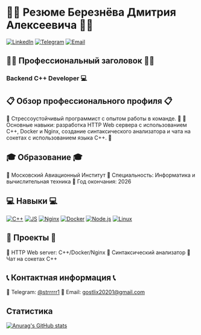 
  
# 👨‍💻 Резюме Березнёва Дмитрия Алексеевича 👨‍💻

[![LinkedIn](https://img.shields.io/badge/-LinkedIn-0077B5?logo=linkedin&style=flat-square&logoColor=white)](https://www.linkedin.com/in/your-linkedin-profile)
[![Telegram](https://img.shields.io/badge/-Telegram-2CA5E0?logo=telegram&style=flat-square&logoColor=white)](https://t.me/your-telegram-profile)
[![Email](https://img.shields.io/badge/-Email-D14836?logo=gmail&style=flat-square&logoColor=white)](mailto:your-email@example.com)

## 👨‍💼 Профессиональный заголовок 👨‍💼
### Backend C++ Developer 💻

## 📋 Обзор профессионального профиля 📋
🔹 Стрессоустойчивый программист с опытом работы в команде. 🚀
🔹 Основные навыки: разработка HTTP Web сервера с использованием C++, Docker и Nginx, создание синтаксического анализатора и чата на сокетах с использованием языка C++. 💪

## 🎓 Образование 🎓
🔸 Московский Авиационный Институт
🔸 Специальность: Информатика и вычислительная техника
🔸 Год окончания: 2026

## 💻 Навыки 💻
[![C++](https://img.shields.io/badge/-C++-00599C?logo=c%2B%2B&style=flat-square&logoColor=white)](https://en.cppreference.com/)
[![JS](https://img.shields.io/badge/-JS-F7DF1E?logo=javascript&style=flat-square&logoColor=black)](https://developer.mozilla.org/en-US/docs/Web/JavaScript)
[![Nginx](https://img.shields.io/badge/-Nginx-269539?logo=nginx&style=flat-square&logoColor=white)](https://nginx.org/)
[![Docker](https://img.shields.io/badge/-Docker-2496ED?logo=docker&style=flat-square&logoColor=white)](https://www.docker.com/)
[![Node.js](https://img.shields.io/badge/-Node.js-339933?logo=node.js&style=flat-square&logoColor=white)](https://nodejs.org/)
[![Linux](https://img.shields.io/badge/-Linux-FCC624?logo=linux&style=flat-square&logoColor=black)](https://www.linux.org/)

## 🚀 Проекты 🚀
🔸 HTTP Web server: C++/Docker/Nginx
🔸 Синтаксический анализатор
🔸 Чат на сокетах C++

## 📞 Контактная информация 📞
🔹 Telegram: [@strrrrr1](https://t.me/strrrrr1)
🔹 Email: gostlix20201@gmail.com


## Статистика
[![Anurag's GitHub stats](https://github-readme-stats.vercel.app/api?username=IntStrFloat&count_private=true&show_icons=true)](https://github.com/anuraghazra/github-readme-stats)




